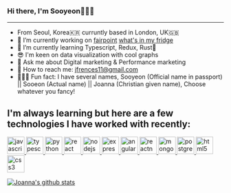 ### Hi there, I'm Sooyeon🙋🏻‍♀️

---------------------------
- From Seoul, Korea🇰🇷 curruntly based in London, UK🇬🇧
- 🔭 I’m currently working on <a href="https://fairpointnews.com/">fairpoint</a> <a href="https://github.com/JoannaKang/whats-in-my-fridge">what's in my fridge</a>
- 🌱 I’m currently learning Typescript, Redux, Rust🦀
- 😎 I'm keen on data visualization with cool graphs
- 💬 Ask me about Digital marketing & Performance marketing
- 💌 How to reach me: jfrences11@gmail.com
- 💁🏻‍♀️ Fun fact: I have several names, Sooyeon (Official name in passport) || Sooeon (Actual name) || Joanna (Christian given name), Choose whatever you fancy!

## I'm always learning but here are a few technologies I have worked with recently:
<p align="left"> 
   <a href="https://developer.mozilla.org/en-US/docs/Web/JavaScript" target="_blank"> <img src="https://devicons.github.io/devicon/devicon.git/icons/javascript/javascript-original.svg" alt="javascript" width="40" height="40"/> </a> 
   <a href="https://icongr.am/devicon/typescript-original.svg?size=128&color=currentColor" target="_blank"> <img src="https://icongr.am/devicon/typescript-original.svg?size=128&color=currentColor" alt="typescript" width="40" height="40"/> </a> 
   <a href="https://icongr.am/devicon/python-original.svg?size=128&color=currentColor" target="_blank"> <img src="https://icongr.am/devicon/python-original.svg?size=128&color=currentColor" alt="python" width="40" height="40"/> </a> 
  <a href="https://reactjs.org/" target="_blank"> <img src="https://devicons.github.io/devicon/devicon.git/icons/react/react-original-wordmark.svg" alt="react" width="40" height="40"/> </a> 
    <a href="https://nodejs.org" target="_blank"> <img src="https://devicons.github.io/devicon/devicon.git/icons/nodejs/nodejs-original-wordmark.svg" alt="nodejs" width="40" height="40"/> </a> 
    <a href="https://expressjs.com" target="_blank"> <img src="https://devicons.github.io/devicon/devicon.git/icons/express/express-original-wordmark.svg" alt="express" width="40" height="40"/> </a> 
  <a href="https://angular.io" target="_blank"> <img src="https://devicons.github.io/devicon/devicon.git/icons/angularjs/angularjs-original.svg" alt="angularjs" width="40" height="40"/> </a> 
    <a href="https://reactnative.dev/" target="_blank"> <img src="https://reactnative.dev/img/header_logo.svg" alt="reactnative" width="40" height="40"/> </a> 
  <a href="https://www.mongodb.com/" target="_blank"> <img src="https://devicons.github.io/devicon/devicon.git/icons/mongodb/mongodb-original-wordmark.svg" alt="mongodb" width="40" height="40"/> </a> 
  <a href="https://www.postgresql.org" target="_blank"> <img src="https://devicons.github.io/devicon/devicon.git/icons/postgresql/postgresql-original-wordmark.svg" alt="postgresql" width="40" height="40"/> </a>  
     <a href="https://www.w3.org/html/" target="_blank"> <img src="https://devicons.github.io/devicon/devicon.git/icons/html5/html5-original-wordmark.svg" alt="html5" width="40" height="40"/> </a> 
  <a href="https://www.w3schools.com/css/" target="_blank"> <img src="https://devicons.github.io/devicon/devicon.git/icons/css3/css3-original-wordmark.svg" alt="css3" width="40" height="40"/> </a> 
</p>

[![Joanna's github stats](https://github-readme-stats.vercel.app/api?username=JoannaKang)](https://github.com/JoannaKang/github-readme-stats)
